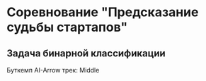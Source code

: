 # Соревнование "Предсказание судьбы стартапов"
## Задача бинарной классификации
<p><p>
Буткемп AI-Arrow трек: Middle
